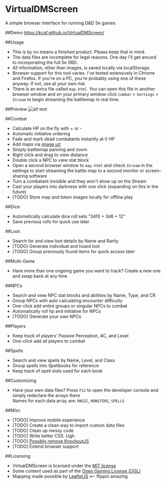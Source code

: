 # VirtualDMScreen
A simple browser interface for running D&D 5e games

##Demo
https://kcaf.github.io/VirtualDMScreen/

##Usage
- This is by no means a finished product. Please keep that in mind.
- The data files are incomplete for legal reasons. One day I'll get around to incorporating the full 5e SRD.
- All information, other than images, is saved locally via localStorage.  
- Browser support for this tool varies. I've tested extensively in Chrome and Firefox. If you're on a PC, you're probably using one of these anyway. If not, use at your own risk.  
- There is an extra file called `map.html`. You can open this file in another browser window and on your primary window click `Combat` > `Settings` > `Stream` to begin streaming the battlemap in real time.

##Preview
![alt text](https://i.imgur.com/9leuIOF.jpg "VirtualDMScreen")

##Combat
- Calculate HP on the fly with + or -
- Automatic initiative ordering
- Fade and mark dead combatants instantly at 0 HP
- Add maps via [image url](https://reddit.com/r/battlemaps)
- Simply battlemap panning and zoom
- Right click and drag to view distance
- Double click a NPC to view stat block
- Open a second browser window to `map.html` and check `Stream` in the settings to start streaming the battle map to a second monitor or screen-sharing software
- Turn a combatant invisible and they won't show up on the Stream
- Cast your players into darkness with one click (expanding on this in the future)
- [TODO] Store map and token images locally for offline play

##Dice
- Automatically calculate dice roll sets "3d10 + 3d6 + 12"
- Save previous rolls for quick use later

##Loot
- Search for and view loot details by Name and Rarity
- [TODO] Generate individual and hoard loot
- [TODO] Group previously found items for quick access later

##Multi-Game
- Have more than one ongoing game you want to track? Create a new one and swap back at any time

##NPCs
- Search and view NPC stat blocks and abilities by Name, Type, and CR
- Group NPCs with auto calculating encounter difficulty
- One-click add entire groups or singular NPCs to combat
- Automatically roll hp and initiative for NPCs
- [TODO] Generate your own NPCs

##Players
- Keep track of players' Passive Perception, AC, and Level
- One-click add all players to combat

##Spells
- Search and view spells by Name, Level, and Class
- Group spells into Spellbooks for reference
- Keep track of spell slots used for each book

##Customizing
- Have your own data files? Press `F12` to open the developer console and simply redeclare the arrays there  
Names for each data array are: `MAGIC`, `MONSTERS`, `SPELLS`

##Misc
- [TODO] Improve mobile experience
- [TODO] Create a clean way to import custom data files
- [TODO] Clean up messy code
- [TODO] Write better CSS. Ugh.
- [TODO] [Possibly remove KnockoutJS](https://www.youtube.com/watch?v=MH7KYmGnj40)
- [TODO] Extend browser support

##Licensing
- VirtualDMScreen is licensed under the [MIT license](https://opensource.org/licenses/MIT)
- Some content used as part of the [Open Gaming License (OGL)](http://dnd.wizards.com/articles/features/systems-reference-document-srd)
- Mapping made possible by [LeafletJS](http://leafletjs.com) <-- flippin amazing